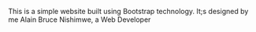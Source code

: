 This is a simple website built using Bootstrap technology. It;s designed by me Alain Bruce Nishimwe, a Web Developer